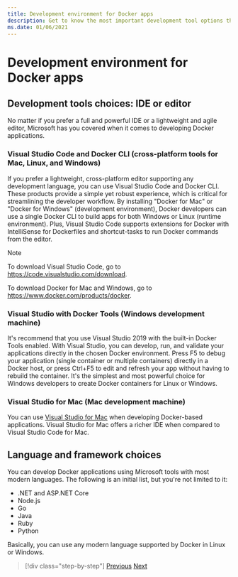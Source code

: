 ```yaml
---
title: Development environment for Docker apps
description: Get to know the most important development tool options that support the Docker development life-cycle.
ms.date: 01/06/2021
---
```

# Development environment for Docker apps

## Development tools choices: IDE or editor

No matter if you prefer a full and powerful IDE or a lightweight and agile editor, Microsoft has you covered when it comes to developing Docker applications.

### Visual Studio Code and Docker CLI (cross-platform tools for Mac, Linux, and Windows)

If you prefer a lightweight, cross-platform editor supporting any development language, you can use Visual Studio Code and Docker CLI. These products provide a simple yet robust experience, which is critical for streamlining the developer workflow. By installing "Docker for Mac" or "Docker for Windows" (development environment), Docker developers can use a single Docker CLI to build apps for both Windows or Linux (runtime environment). Plus, Visual Studio Code supports extensions for Docker with IntelliSense for Dockerfiles and shortcut-tasks to run Docker commands from the editor.

> [!NOTE]
> To download Visual Studio Code, go to <https://code.visualstudio.com/download>.
>
> To download Docker for Mac and Windows, go to <https://www.docker.com/products/docker>.

### Visual Studio with Docker Tools (Windows development machine)

It's recommend that you use Visual Studio 2019 with the built-in Docker Tools enabled. With Visual Studio, you can develop, run, and validate your applications directly in the chosen Docker environment. Press F5 to debug your application (single container or multiple containers) directly in a Docker host, or press Ctrl+F5 to edit and refresh your app without having to rebuild the container. It's the simplest and most powerful choice for Windows developers to create Docker containers for Linux or Windows.

### Visual Studio for Mac (Mac development machine)

You can use [Visual Studio for Mac](https://visualstudio.microsoft.com/vs/mac/?utm_medium=microsoft&utm_source=docs.microsoft.com&utm_campaign=inline+link) when developing Docker-based applications. Visual Studio for Mac offers a richer IDE when compared to Visual Studio Code for Mac.

## Language and framework choices

You can develop Docker applications using Microsoft tools with most modern languages. The following is an initial list, but you're not limited to it:

- .NET and ASP.NET Core
- Node.js
- Go
- Java
- Ruby
- Python

Basically, you can use any modern language supported by Docker in Linux or Windows.

>[!div class="step-by-step"]
>[Previous](deploy-azure-kubernetes-service.md)
>[Next](docker-apps-inner-loop-workflow.md)
